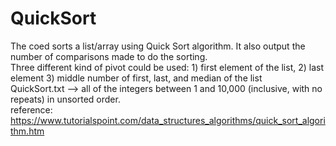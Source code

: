 # QuickSort
The coed sorts a list/array using Quick Sort algorithm. It also output the number of comparisons made to do the sorting.
<br>
Three different kind of pivot could be used: 1) first element of the list, 2) last element 3) middle number of first, last, and median of the list
<br>
QuickSort.txt -->  all of the integers between 1 and 10,000 (inclusive, with no repeats) in unsorted order. 
<br>
reference: https://www.tutorialspoint.com/data_structures_algorithms/quick_sort_algorithm.htm

